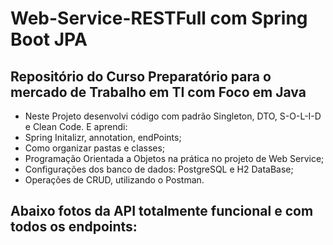 # Web-Service-RESTFull com Spring Boot JPA

## Repositório do Curso Preparatório para o mercado de Trabalho em TI com Foco em Java

* Neste Projeto desenvolvi código com padrão Singleton, DTO, S-O-L-I-D e Clean Code. E aprendi:
* Spring Initalizr, annotation, endPoints;
* Como organizar pastas e classes;
* Programação Orientada a Objetos na prática no projeto de Web Service;
* Configurações dos banco de dados: PostgreSQL e H2 DataBase;
* Operações de CRUD, utilizando o Postman.

## Abaixo fotos da API totalmente funcional e com todos os endpoints:




